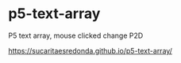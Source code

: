 # p5-text-array
P5 text array, mouse clicked change P2D


https://sucaritaesredonda.github.io/p5-text-array/
